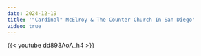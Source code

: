 ```yaml
---
date: 2024-12-19
title: '"Cardinal" McElroy & The Counter Church In San Diego'
video: true
---
```



{{< youtube dd893AoA_h4 >}}
